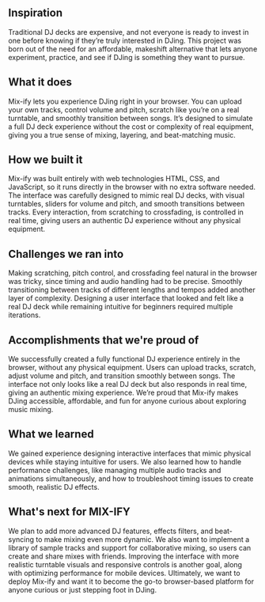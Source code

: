 ## Inspiration
Traditional DJ decks are expensive, and not everyone is ready to invest in one before knowing if they’re truly interested in DJing. This project was born out of the need for an affordable, makeshift alternative that lets anyone experiment, practice, and see if DJing is something they want to pursue.

## What it does
Mix-ify lets you experience DJing right in your browser. You can upload your own tracks, control volume and pitch, scratch like you’re on a real turntable, and smoothly transition between songs. It’s designed to simulate a full DJ deck experience without the cost or complexity of real equipment, giving you a true sense of mixing, layering, and beat-matching music.

## How we built it
Mix-ify was built entirely with web technologies HTML, CSS, and JavaScript, so it runs directly in the browser with no extra software needed. The interface was carefully designed to mimic real DJ decks, with visual turntables, sliders for volume and pitch, and smooth transitions between tracks. Every interaction, from scratching to crossfading, is controlled in real time, giving users an authentic DJ experience without any physical equipment.

## Challenges we ran into
Making scratching, pitch control, and crossfading feel natural in the browser was tricky, since timing and audio handling had to be precise. Smoothly transitioning between tracks of different lengths and tempos added another layer of complexity. Designing a user interface that looked and felt like a real DJ deck while remaining intuitive for beginners required multiple iterations.

## Accomplishments that we're proud of
We successfully created a fully functional DJ experience entirely in the browser, without any physical equipment. Users can upload tracks, scratch, adjust volume and pitch, and transition smoothly between songs. The interface not only looks like a real DJ deck but also responds in real time, giving an authentic mixing experience. We’re proud that Mix-ify makes DJing accessible, affordable, and fun for anyone curious about exploring music mixing.

## What we learned
We gained experience designing interactive interfaces that mimic physical devices while staying intuitive for users. We also learned how to handle performance challenges, like managing multiple audio tracks and animations simultaneously, and how to troubleshoot timing issues to create smooth, realistic DJ effects.

## What's next for MIX-IFY
We plan to add more advanced DJ features, effects filters, and beat-syncing to make mixing even more dynamic. We also want to implement a library of sample tracks and support for collaborative mixing, so users can create and share mixes with friends. Improving the interface with more realistic turntable visuals and responsive controls is another goal, along with optimizing performance for mobile devices. Ultimately, we want to deploy Mix-ify and want it to become the go-to browser-based platform for anyone curious or just stepping foot in DJing.
